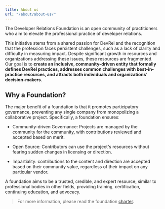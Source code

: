 ```yaml
---
title: About us
url: "/about/about-us/"
---
```


The Developer Relations Foundation is an open community of practitioners who aim to elevate the professional practice of developer relations.

This initiative stems from a shared passion for DevRel and the recognition that the profession faces persistent challenges, such as a lack of clarity and difficulty in measuring impact. Despite significant growth in resources and organizations addressing these issues, these resources are fragmented. Our goal is to **create an inclusive, community-driven entity that formally defines DevRel practices, addresses common challenges with best-in-practice resources, and attracts both individuals and organizations’ decision-makers**.

##  Why a Foundation?

The major benefit of a foundation is that it promotes participatory governance, preventing any single company from monopolizing a collaborative project. Specifically, a foundation ensures:

- Community-driven Governance: Projects are managed by the community for the community, with contributions reviewed and accepted based on merit.

- Open Source: Contributors can use the project's resources without fearing sudden changes in licensing or direction.

- Impartiality: contributions to the content and direction are accepted based on their community value, regardless of their impact on any particular vendor.

A foundation aims to be a trusted, credible, and expert resource, similar to professional bodies in other fields, providing training, certification, continuing education, and advocacy.

 > For more information, please read the foundation [charter](https://github.com/DevRel-Foundation/governance/blob/main/Technical_Charter_v1.0.adoc).